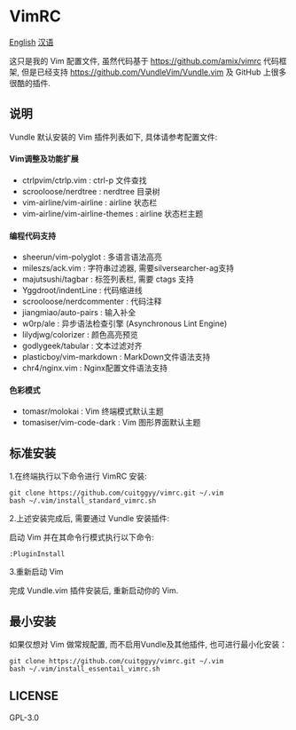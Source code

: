 #  **VimRC**

[English](https://github.com/CuitGGyy/VimRC)
[汉语](https://github.com/CuitGGyy/VimRC/blob/master/README.zh_CN.md)


这只是我的 Vim 配置文件, 虽然代码基于 https://github.com/amix/vimrc 代码框架, 
但是已经支持 https://github.com/VundleVim/Vundle.vim 及 GitHub 上很多很酷的插件.

## 说明

Vundle 默认安装的 Vim 插件列表如下, 具体请参考配置文件:

#### Vim调整及功能扩展

* ctrlpvim/ctrlp.vim : ctrl-p 文件查找
* scrooloose/nerdtree : nerdtree 目录树
* vim-airline/vim-airline : airline 状态栏
* vim-airline/vim-airline-themes : airline 状态栏主题

#### 编程代码支持

* sheerun/vim-polyglot : 多语言语法高亮
* mileszs/ack.vim : 字符串过滤器, 需要silversearcher-ag支持
* majutsushi/tagbar : 标签列表栏, 需要 ctags 支持
* Yggdroot/indentLine : 代码缩进线
* scrooloose/nerdcommenter : 代码注释
* jiangmiao/auto-pairs : 输入补全
* w0rp/ale : 异步语法检查引擎 (Asynchronous Lint Engine)
* lilydjwg/colorizer : 颜色高亮预览
* godlygeek/tabular : 文本过滤对齐
* plasticboy/vim-markdown : MarkDown文件语法支持
* chr4/nginx.vim : Nginx配置文件语法支持

#### 色彩模式

* tomasr/molokai : Vim 终端模式默认主题
* tomasiser/vim-code-dark : Vim 图形界面默认主题

## 标准安装

1.在终端执行以下命令进行 VimRC 安装:

```
git clone https://github.com/cuitggyy/vimrc.git ~/.vim
bash ~/.vim/install_standard_vimrc.sh
```

2.上述安装完成后, 需要通过 Vundle 安装插件:

启动 Vim 并在其命令行模式执行以下命令:

```
:PluginInstall
```

3.重新启动 Vim

完成 Vundle.vim 插件安装后, 重新启动你的 Vim.

## 最小安装

如果仅想对 Vim 做常规配置, 而不启用Vundle及其他插件, 也可进行最小化安装：

```
git clone https://github.com/cuitggyy/vimrc.git ~/.vim
bash ~/.vim/install_essentail_vimrc.sh
```

## LICENSE

GPL-3.0
